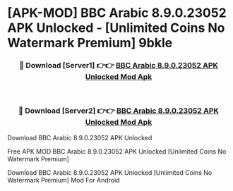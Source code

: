 # [APK-MOD] BBC Arabic 8.9.0.23052 APK Unlocked - [Unlimited Coins No Watermark Premium] 9bkle



<div align="center">
<h3>🔴 Download [Server1] 👉👉 <a href="https://momento.my/?title=BBC_Arabic_8.9.0.23052_APK_Unlocked">BBC Arabic 8.9.0.23052 APK Unlocked Mod Apk</a></h3><br>

<h3>🔴 Download [Server2] 👉👉 <a href="https://momento.my/?title=BBC_Arabic_8.9.0.23052_APK_Unlocked">BBC Arabic 8.9.0.23052 APK Unlocked Mod Apk</a></h3>
</div>



Download BBC Arabic 8.9.0.23052 APK Unlocked 

Free APK MOD BBC Arabic 8.9.0.23052 APK Unlocked [Unlimited Coins No Watermark Premium]

Download BBC Arabic 8.9.0.23052 APK Unlocked [Unlimited Coins No Watermark Premium] Mod For Android
